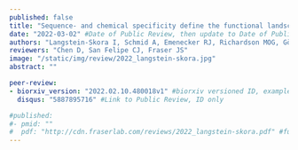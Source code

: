 ```yaml
---
published: false
title: "Sequence- and chemical specificity define the functional landscape of intrinsically disordered regions"
date: "2022-03-02" #Date of Public Review, then update to Date of Publication
authors: "Langstein-Skora I, Schmid A, Emenecker RJ, Richardson MOG, Götz MJ, Payer SK, Korber P, Holehouse AS"
reviewers: "Chen D, San Felipe CJ, Fraser JS"
image: "/static/img/review/2022_langstein-skora.jpg"
abstract: ""

peer-review:
- biorxiv_version: "2022.02.10.480018v1" #biorxiv versioned ID, example "5533316v1"
  disqus: "5887895716" #Link to Public Review, ID only

#published:
#- pmid: ""
#  pdf: "http://cdn.fraserlab.com/reviews/2022_langstein-skora.pdf" #full cdn link
---
```

